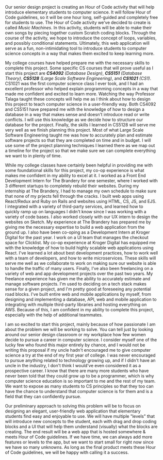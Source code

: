 Our senior design project is creating an Hour of Code activity that will help introduce elementary students to computer science. It will follow Hour of Code guidelines, so it will be one hour long, self-guided and completely free for students to use. The Hour of Code activity we've decided to create is called *Music Machines*. In this activity, students will be able to make their own songs by piecing together custom Scratch coding blocks. Through the course of the activity, we hope to introduce the concept of loops, variables, and possibly conditional statements. Ultimately, this web application will serve as a fun, non-intimidating tool to introduce students to computer science concepts in a way that makes them excited to keep learning more.

My college courses have helped prepare me with the necessary skills to complete this project. Some specific CS courses that will prove useful as I start this project are ***CS4092** (Database Design)*, ***CS5151** (Database Theory)*, ***CS5128** (Large Scale Software Engineering)*, and ***CS1021** (CS1)*. CS1021 was the first computer science class I ever took, and I had an excellent professor who helped explain programming concepts in a way that made me confident and excited to learn more. Watching the way Professor Talaga taught these concepts will help me as I think about how to design this project to teach computer science in a user-friendly way. Both CS4092 and CS5151 have prepared me with the knowledge of how to design a database in a way that makes sense and doesn't introduce read or write conflicts. I will use this knowledge as we decide how to structure our database for the project. Finally, the skills I learned in CS5128 will serve me very well as we finish planning this project. Most of what Large Scale Software Engineering taught me was how to accurately plan and estimate software projects so that they are completed on time and in budget. I will use some of the project planning techniques I learned there as we map out a timeline for the project so that we make sure we can complete everything we want to in plenty of time.

While my college classes have certainly been helpful in providing me with some foundational skills for this project, my co-op experience is what makes me confident in my ability to excel at it. I worked as a Front End Development Intern for The Brandery for one semester, where I worked with 3 different startups to completely rebuild their websites. During my internship at The Brandery, I had to manage my own schedule to make sure that none of my prjects fell through the cracks. I built web apps using React/Redux and Ruby on Rails and websites using HTML, CS, JS, and EJS. I integrated with a variety of third-party services, and learned how to quickly ramp up on languages I didn't know since I was working with a variety of code bases. I also worked closely with our UX intern to design the websites on Sketch. My experience at The Brandery has prepared me by giving me the necessary expertise to build a web application from the ground up. I also have been co-oping as a Development Intern at Kroger Digital for the past year. I work on a UI team that manages the checkout space for Clicklist. My co-op experience at Kroger Digital has equipped me with the knowledge of how to build highly scalable web applications using React. I've learned a lot about best development practices, how to work well with a team of developers, and how to write microservices. These skills will serve me well as we collaborate to work on making sure our website is able to handle the traffic of many users. Finally, I've also been freelancing on a variety of web and app development projects over the past two years. My freelance experience has given me the ability to accurately estimate and manage software projects. I'm used to deciding on a tech stack makes sense for a given project, and I'm pretty good at foreseeing any potential road blocks. I've built entire web and mobile applications by myself, from designing and implementing a database, API, web and mobile application to integrating with multiple third-party libraries and hosting everything on AWS. Because of this, I am confident in my ability to complete this project, especially with the help of additional teammates.

I am so excited to start this project, mainly because of how passionate I am about the problem we will be working to solve. You can tell just by looking around our senior design classroom or my workplace how few women decide to pursue a career in computer science. I consider myself one of the lucky few who found this major entirely by chance, and I would not be writing this proposal if my uncle hadn't encouraged me to give computer science a try at the end of my first year of college. I was never encouraged to pursue anything related to technology growing up, and if I didn't have an uncle in the industry, I don't think I would've even considered it as a prospective career. I know that there are many more students who have never been told that they could grow up to be a programmer, which is why computer science education is so important to me and the rest of my team. We want to expose as many students to CS principles so that they too can have the chance to understand that computer science is for them and is a field that they can confidently pursue.

Our preliminary approach to solving this problem will be to focus on designing an elegant, user-friendly web application that elementary students find easy and enjoyable to use. We will have multiple "levels" that will introduce new concepts to the student, each with drag and drop coding blocks and a UI that will help them understand (visually) what the blocks are creating. The end result will be a web app that is hosted somewhere & meets Hour of Code guidelines. If we have time, we can always add more features or levels to the app, but we want to start small for right now since we have so many unknowns. As long as the final product meets these Hour of Code guidelines, we will be happy with calling it a success.